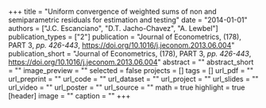 +++
title = "Uniform convergence of weighted sums of non and semiparametric residuals for estimation and testing"
date = "2014-01-01"
authors = ["J.C. Escanciano", "D.T. Jacho-Chavez", "A. Lewbel"]
publication_types = ["2"]
publication = "Journal of Econometrics, (178), PART 3, _pp. 426-443_, https://doi.org/10.1016/j.jeconom.2013.06.004"
publication_short = "Journal of Econometrics, (178), PART 3, _pp. 426-443_, https://doi.org/10.1016/j.jeconom.2013.06.004"
abstract = ""
abstract_short = ""
image_preview = ""
selected = false
projects = []
tags = []
url_pdf = ""
url_preprint = ""
url_code = ""
url_dataset = ""
url_project = ""
url_slides = ""
url_video = ""
url_poster = ""
url_source = ""
math = true
highlight = true
[header]
image = ""
caption = ""
+++
